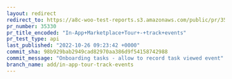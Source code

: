 ```yaml
---
layout: redirect
redirect_to: https://a8c-woo-test-reports.s3.amazonaws.com/public/pr/35330/api/index.html
pr_number: 35330
pr_title_encoded: "In-App+Marketplace+Tour+-+track+events"
pr_test_type: api
last_published: "2022-10-26 09:23:42 +0000"
commit_sha: 98b929bab2949cad82970aa386d9f54158742988
commit_message: "Onboarding tasks - allow to record task viewed event"
branch_name: add/in-app-tour-track-events
---
```

